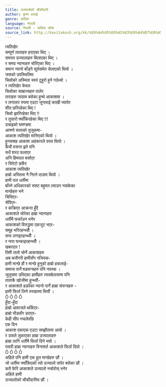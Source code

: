 ```yaml
---
title: उज्यालोको चौकीदारी
author: कृष्ण प्रसाई
genre: कविता
language: नेपाली
source: नेपाली - कविता कोश
source_link: http://kavitakosh.org/kk/%E0%A4%95%E0%A5%83%E0%A4%B7%E0%A5%8D%E0%A4%A3_%E0%A4%AA%E0%A5%8D%E0%A4%B0%E0%A4%B8%E0%A4%BE%E0%A4%88
---
```


त्यतिखेर  
सम्पूर्ण ताताहरु हराएका थिए ।  
समस्त उज्यालाहरु बिलाएका थिए ।  
र समग्र न्यानाहरु चोरिएका थिए ।  
समान न्यानो बाँड्ने सूर्यसमेत सेलाएको थियो ।  
जसको उपस्थितिमा  
चिसोको अस्मिता स्वयं टुहुरो हुने गर्दथ्यो ।  
र त्यतिखेर केवल  
चिसोका साम्राज्यहरु पालेर  
ताराहरु जाग्राम बसेका हुन्थे आकाशमा ।  
र लगातार रुपमा एउटा जूनलाई काखी च्यापेर  
शीत छरिरहेका थिए !  
चिसो झारिरहेका थिए !!  
र तुसारो फ्याँकिरहेका थिए !!!  
उचाइको घमण्डमा  
आफ्नो सत्ताको तुजुकमा-  
आकाश त्यतिखेर मात्तिएको थियो ।  
हुनसक्छ आकाश अहंकारले ग्रस्त थियो ।  
कैयौं वसन्त झरे पनि  
सधैं शरद फलाएर  
अनि हिमपात बर्साएर  
र सिरेटो छर्केर  
आकाश त्यतिखेर  
हाम्रो अस्तित्व नै निल्ने दाउमा थियो ।  
हामी तल धर्तीमा  
बाँच्ने अधिकारको स्पष्ट बहुमत ल्याउन नसकेका  
मान्छेहरु भने  
चिसिएर-  
सेपिएर-  
र कक्रिएर आक्रन्त हुँदै  
आकाशले चोरेका हाम्रा न्यानाहरु  
धर्तीमै फर्काउन भनेर  
आकाशको विरुद्धमा एकजुट भएर-  
समूह भरिरहन्थ्यौँ ।  
सभा लगाइरहन्थ्यौँ ।  
र नारा घन्काइरहन्थ्यौँ ।  
खबरदार !  
तिमी तातो चोर्ने आकाशहरु  
अब कसैगरी हामीसँग नजिस्क-  
हामी मान्छे हौं र मान्छे हुनुको हाम्रो हकलाई-  
समाप्त पार्ने षड्यन्त्रहरु पनि नपस्क ।  
जुलुसमा उभिएका हामीहरु त्यसबेलासम्म पनि  
ताताकै खोजीमा हुन्थ्यौं-  
र आकाशले हडपेका न्यानो पार्ने हाम्रा संयन्त्रहरु -  
हामी फिर्ता लिने तरखरमा थियौं ।  
Õ Õ Õ Õ  
हुँदा-हुँदा  
हाम्रो आवाजले थर्किएर-  
हाम्रो भीडसँग डराएर-  
केही सीप नचलेपछि  
एक दिन  
आकाश एकाएक एउटा सम्झौतामा आयो ।  
र उसले लुकाएका हाम्रा उज्यालाहरु  
हाम्रा लागि धर्तीमै फिर्ता दिने भयो ।  
यसरी हाम्रा न्यानाहरु विनाशर्त आकाशले फिर्ता दियो ।  
Õ Õ Õ Õ  
अहिले पनि हामी एक हूल मान्छेहरु छौं ।  
जो धर्तीमा फ्याँकिएकॊ त्यो उज्यालो तापेर बसेका छौं ।  
कतै फेरि आकाशले उज्यालो नचोरोस् भनेर  
अहिले हामी  
उज्यालोको चौकीदारीमा छौं ।
